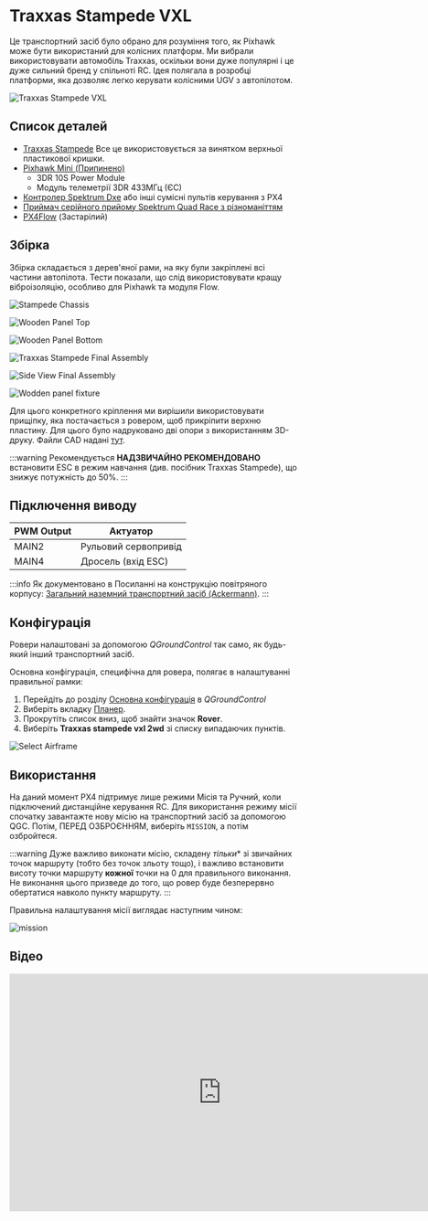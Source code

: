 # Traxxas Stampede VXL

Це транспортний засіб було обрано для розуміння того, як Pixhawk може бути використаний для колісних платформ. Ми вибрали використовувати автомобіль Traxxas, оскільки вони дуже популярні і це дуже сильний бренд у спільноті RC. Ідея полягала в розробці платформи, яка дозволяє легко керувати колісними UGV з автопілотом.

![Traxxas Stampede VXL](../../assets/airframes/rover/traxxas_stampede_vxl/stampede.jpg)

## Список деталей

* [Traxxas Stampede](https://traxxas.com/products/models/electric/stampede-vxl-tsm) Все це використовується за винятком верхньої пластикової кришки.
* [Pixhawk Mini (Припинено)](../flight_controller/pixhawk_mini.md)
  * 3DR 10S Power Module
  * Модуль телеметрії 3DR 433МГц (ЄС)
* [Контролер Spektrum Dxe](http://www.spektrumrc.com/Products/Default.aspx?ProdId=SPM1000) або інші сумісні пультів керування з PX4
* [Приймач серійного прийому Spektrum Quad Race з різноманіттям](http://www.spektrumrc.com/Products/Default.aspx?ProdID=SPM4648)
* [PX4Flow](../sensor/px4flow.md) (Застарілий)


## Збірка

Збірка складається з дерев'яної рами, на яку були закріплені всі частини автопілота. Тести показали, що слід використовувати кращу віброізоляцію, особливо для Pixhawk та модуля Flow.

![Stampede Chassis](../../assets/airframes/rover/traxxas_stampede_vxl/stampede_chassis.jpg)

![Wooden Panel Top](../../assets/airframes/rover/traxxas_stampede_vxl/panel_top.jpg)

![Wooden Panel Bottom](../../assets/airframes/rover/traxxas_stampede_vxl/panel_bottom.jpg)

![Traxxas Stampede Final Assembly](../../assets/airframes/rover/traxxas_stampede_vxl/final_assembly.jpg)

![Side View Final Assembly](../../assets/airframes/rover/traxxas_stampede_vxl/final_side.jpg)

![Wodden panel fixture](../../assets/airframes/rover/traxxas_stampede_vxl/mounting_detail.jpg)

Для цього конкретного кріплення ми вирішили використовувати прищіпку, яка постачається з ровером, щоб прикріпити верхню пластину. Для цього було надруковано дві опори з використанням 3D-друку. Файли CAD надані [тут](https://github.com/PX4/PX4-user_guide/raw/main/assets/airframes/rover/traxxas_stampede_vxl/plane_holders.zip).

:::warning
Рекомендується **НАДЗВИЧАЙНО РЕКОМЕНДОВАНО** встановити ESC в режим навчання (див. посібник Traxxas Stampede), що знижує потужність до 50%.
:::

## Підключення виводу

| PWM Output | Актуатор             |
| ---------- | -------------------- |
| MAIN2      | Рульовий сервопривід |
| MAIN4      | Дросель (вхід ESC)   |

:::info Як документовано в Посиланні на конструкцію повітряного корпусу: [Загальний наземний транспортний засіб (Ackermann)](../airframes/airframe_reference.md#rover_rover_generic_ground_vehicle_(ackermann)).
:::

## Конфігурація

Ровери налаштовані за допомогою *QGroundControl* так само, як будь-який інший транспортний засіб.

Основна конфігурація, специфічна для ровера, полягає в налаштуванні правильної рамки:
1. Перейдіть до розділу [Основна конфігурація](../config/index.md) в *QGroundControl*
1. Виберіть вкладку [Планер](../config/airframe.md).
1. Прокрутіть список вниз, щоб знайти значок **Rover**.
1. Виберіть **Traxxas stampede vxl 2wd** зі списку випадаючих пунктів.

![Select Airframe](../../assets/airframes/rover/traxxas_stampede_vxl/airframe_px4_rover_traxxas_stampede_vxl_2wd.jpg)


## Використання

На даний момент PX4 підтримує лише режими Місія та Ручний, коли підключений дистанційне керування RC. Для використання режиму місії спочатку завантажте нову місію на транспортний засіб за допомогою QGC. Потім, ПЕРЕД ОЗБРОЄННЯМ, виберіть `MISSION`, а потім озбройтеся.

:::warning
Дуже важливо виконати місію, складену *тільки** зі звичайних точок маршруту (тобто без точок зльоту тощо), і важливо встановити висоту точки маршруту **кожної** точки на 0 для правильного виконання. Не виконання цього призведе до того, що ровер буде безперервно обертатися навколо пункту маршруту.
:::

Правильна налаштування місії виглядає наступним чином:

![mission](../../assets/airframes/rover/traxxas_stampede_vxl/correct_mission.jpg)


## Відео

<iframe width="740" height="416" src="https://www.youtube.com/embed/N3HvSKS3nCw" frameborder="0" allow="accelerometer; autoplay; clipboard-write; encrypted-media; gyroscope; picture-in-picture" allowfullscreen></iframe>
